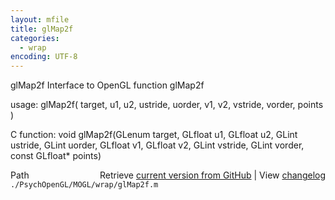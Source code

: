 ```yaml
---
layout: mfile
title: glMap2f
categories:
  - wrap
encoding: UTF-8
---
```


glMap2f  Interface to OpenGL function glMap2f  

usage:  glMap2f( target, u1, u2, ustride, uorder, v1, v2, vstride, vorder, points )  

C function:  void glMap2f(GLenum target, GLfloat u1, GLfloat u2, GLint ustride, GLint uorder, GLfloat v1, GLfloat v2, GLint vstride, GLint vorder, const GLfloat\* points)  


<div class="code_header" style="text-align:right;">
  <span style="float:left;">Path&nbsp;&nbsp;</span> <span class="counter">Retrieve <a href=
  "https://raw.github.com/Psychtoolbox-3/Psychtoolbox-3/beta/./PsychOpenGL/MOGL/wrap/glMap2f.m">current version from GitHub</a> | View <a href=
  "https://github.com/Psychtoolbox-3/Psychtoolbox-3/commits/beta/./PsychOpenGL/MOGL/wrap/glMap2f.m">changelog</a></span>
</div>
<div class="code">
  <code>./PsychOpenGL/MOGL/wrap/glMap2f.m</code>
</div>
